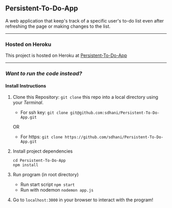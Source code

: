 ## Persistent-To-Do-App
A web application that keep's track of a specific user's to-do list even after refreshing the page or making changes to the list. 

---

### Hosted on Heroku
This project is hosted on Heroku at [Persistent-To-Do-App](https://sleepy-stream-81012.herokuapp.com/)

---

### ***Want to run the code instead?***
#### Install Instructions

1. Clone this Repository:
    `git clone` this repo into a local directory using your *Terminal*.
    - For ssh key: `git clone git@github.com:sdhani/Persistent-To-Do-App.git` 

    OR
    - For https: `git clone https://github.com/sdhani/Persistent-To-Do-App.git`

1. Install project dependencies
    ```
    cd Persistent-To-Do-App
    npm install
    ```
1. Run program (in root directory)
    - Run start script `npm start`
    - Run with nodemon `nodemon app.js`

1. Go to `localhost:3000` in your browser to interact with the program!
